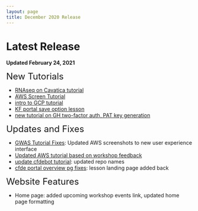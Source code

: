 ```yaml
---
layout: page
title: December 2020 Release
---
```


Latest Release
=================

**Updated February 24, 2021**

<span style="font-size:24px;">New Tutorials

- [RNAseq on Cavatica tutorial](../Bioinformatics-Skills/RNAseq-on-Cavatica/rna_seq_1.md)
- [AWS Screen Tutorial](../Bioinformatics-Skills/Introduction_to_Amazon_Web_Services/introtoaws5_Screen.md)
- [intro to GCP tutorial](../Bioinformatics-Skills/Introduction-to-GCP/index.md)
- [KF portal save option lesson](../Bioinformatics-Skills/Kids-First/Advanced-KF-Portal-Queries/KF_13_SavingQueries.md)
- [new tutorial on GH two-factor auth, PAT key generation](../CFDE-Internal-Training/github_auth_setup.md)

<span style="font-size:24px;">Updates and Fixes

- [GWAS Tutorial Fixes](../Bioinformatics-Skills/GWAS-in-the-cloud/index.md): Updated AWS screenshots to new user experience interface
- [Updated AWS tutorial based on workshop feedback](../Bioinformatics-Skills/Introduction_to_Amazon_Web_Services/introtoaws1.md)
- [update cfdebot tutorial](../CFDE-Internal-Training/cfdebot_website_editing.md): updated repo names
- [cfde portal overview pg fixes](../Bioinformatics-Skills/CFDE-Portal/index.md): lesson landing page added back

<span style="font-size:24px;">Website Features

- Home page: added upcoming workshop events link, updated home page formatting
